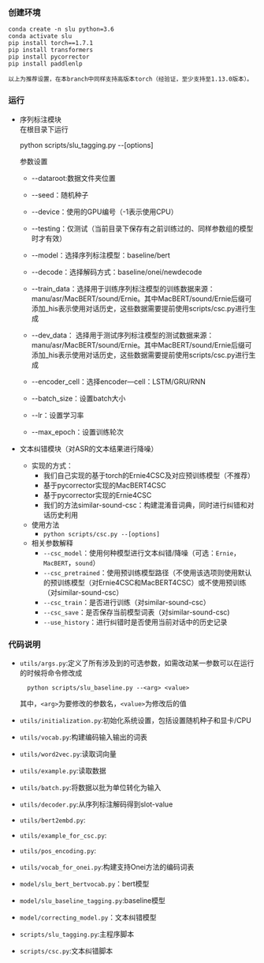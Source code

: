 ### 创建环境

    conda create -n slu python=3.6
    conda activate slu
    pip install torch==1.7.1
    pip install transformers
    pip install pycorrector
    pip install paddlenlp
    
    以上为推荐设置，在本branch中同样支持高版本torch（经验证，至少支持至1.13.0版本）。
### 运行
+ 序列标注模块  
  在根目录下运行

    python scripts/slu_tagging.py --[options]

  参数设置
    + --dataroot:数据文件夹位置
    + --seed：随机种子
    + --device：使用的GPU编号（-1表示使用CPU）
    + --testing：仅测试（当前目录下保存有之前训练过的、同样参数组的模型时才有效）

    + --model：选择序列标注模型：baseline/bert
    + --decode：选择解码方式：baseline/onei/newdecode
    + --train_data：选择用于训练序列标注模型的训练数据来源：manu/asr/MacBERT/sound/Ernie。其中MacBERT/sound/Ernie后缀可添加_his表示使用对话历史，这些数据需要提前使用scripts/csc.py进行生成
    + --dev_data： 选择用于测试序列标注模型的测试数据来源：manu/asr/MacBERT/sound/Ernie。其中MacBERT/sound/Ernie后缀可添加_his表示使用对话历史，这些数据需要提前使用scripts/csc.py进行生成
    + --encoder_cell：选择encoder—cell：LSTM/GRU/RNN
  
    + --batch_size：设置batch大小
    + --lr：设置学习率
    + --max_epoch：设置训练轮次

+ 文本纠错模块（对ASR的文本结果进行降噪）
  + 实现的方式：
    + 我们自己实现的基于torch的Ernie4CSC及对应预训练模型（不推荐）
    + 基于pycorrector实现的MacBERT4CSC
    + 基于pycorrector实现的Ernie4CSC
    + 我们的方法similar-sound-csc：构建混淆音词典，同时进行纠错和对话历史利用
  + 使用方法
    + `python scripts/csc.py --[options]`
  + 相关参数解释
    + `--csc_model`：使用何种模型进行文本纠错/降噪（可选：`Ernie`，`MacBERT`，`sound`）
    + `--csc_pretrained`：使用预训练模型路径（不使用该选项则使用默认的预训练模型（对Ernie4CSC和MacBERT4CSC）或不使用预训练（对similar-sound-csc）
    + `--csc_train`：是否进行训练（对similar-sound-csc）
    + `--csc_save`：是否保存当前模型词表（对similar-sound-csc)
    + `--use_history`：进行纠错时是否使用当前对话中的历史记录

### 代码说明

+ `utils/args.py`:定义了所有涉及到的可选参数，如需改动某一参数可以在运行的时候将命令修改成
        
        python scripts/slu_baseline.py --<arg> <value>
    其中，`<arg>`为要修改的参数名，`<value>`为修改后的值
+ `utils/initialization.py`:初始化系统设置，包括设置随机种子和显卡/CPU
+ `utils/vocab.py`:构建编码输入输出的词表
+ `utils/word2vec.py`:读取词向量
+ `utils/example.py`:读取数据
+ `utils/batch.py`:将数据以批为单位转化为输入
+ `utils/decoder.py`:从序列标注解码得到slot-value
+ `utils/bert2embd.py`:
+ `utils/example_for_csc.py`:
+ `utils/pos_encoding.py`:
+ `utils/vocab_for_onei.py`:构建支持Onei方法的编码词表
+ `model/slu_bert_bertvocab.py`：bert模型
+ `model/slu_baseline_tagging.py`:baseline模型
+ `model/correcting_model.py`：文本纠错模型
+ `scripts/slu_tagging.py`:主程序脚本
+ `scripts/csc.py`:文本纠错脚本

